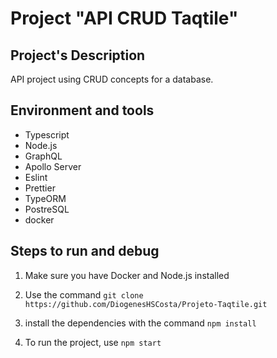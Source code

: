 # Project "API CRUD Taqtile"

## Project's Description

API project using CRUD concepts for a database.

## Environment and tools

- Typescript
- Node.js
- GraphQL
- Apollo Server
- Eslint
- Prettier
- TypeORM
- PostreSQL
- docker

## Steps to run and debug

1. Make sure you have Docker and Node.js installed

2. Use the command `git clone https://github.com/DiogenesHSCosta/Projeto-Taqtile.git`

3. install the dependencies with the command `npm install`

4. To run the project, use `npm start`
